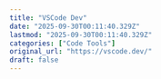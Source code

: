 ```yaml
---
title: "VSCode Dev"
date: "2025-09-30T00:11:40.329Z"
lastmod: "2025-09-30T00:11:40.329Z"
categories: ["Code Tools"]
original_url: "https://vscode.dev/"
draft: false
---
```

